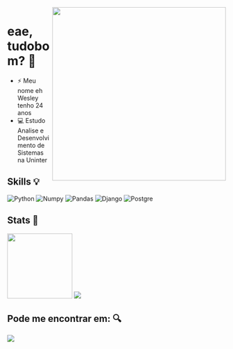 <img style="margin: 40px, 0px, 40px, 0px;" align="right" width="400px" src="https://user-images.githubusercontent.com/55562529/229982299-7bf31039-d1f5-4885-b865-8cb9541f083e.gif" />

# eae, tudobom? 🌵 

* ⚡ Meu nome eh Wesley tenho 24 anos </br>
* 💻 Estudo Analise e Desenvolvimento de Sistemas na Uninter </br>

## Skills 💡
![Python](https://img.shields.io/badge/Python-FFD43B?style=for-the-badge&logo=python&logoColor=blue)
![Numpy](https://img.shields.io/badge/Numpy-777BB4?style=for-the-badge&logo=numpy&logoColor=white)
![Pandas](https://img.shields.io/badge/Pandas-2C2D72?style=for-the-badge&logo=pandas&logoColor=white)
![Django](https://img.shields.io/badge/Django-092E20?style=for-the-badge&logo=django&logoColor=green)
![Postgre](https://img.shields.io/badge/PostgreSQL-316192?style=for-the-badge&logo=postgresql&logoColor=white)

## Stats 🚀

<p> 
  <img height="150px" src='https://github-readme-stats-git-masterrstaa-rickstaa.vercel.app/api?username=wesleyfuchs&theme=onedark&hide_border=true' />
  
  <img src='https://github-readme-stats.vercel.app/api/top-langs/?username=wesleyfuchs&theme=onedark&hide_border=true' />
</p>

## Pode me encontrar em: 🔍

<a href='https://www.linkedin.com/in/wesley-fuchs/'>
  <img src = "https://img.shields.io/badge/LinkedIn-0077B5?style=for-the-badge&logo=linkedin&logoColor=white" />
</a>

